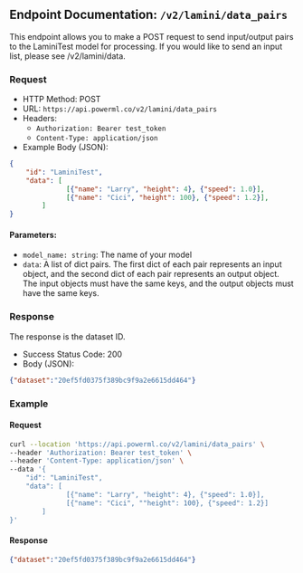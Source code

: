 ## Endpoint Documentation: `/v2/lamini/data_pairs`

This endpoint allows you to make a POST request to send input/output pairs to the LaminiTest model for processing.
If you would like to send an input list, please see /v2/lamini/data.

### Request

- HTTP Method: POST
- URL: `https://api.powerml.co/v2/lamini/data_pairs`
- Headers:
  - `Authorization: Bearer test_token`
  - `Content-Type: application/json`
- Example Body (JSON):
```json
{
    "id": "LaminiTest",
    "data": [
              [{"name": "Larry", "height": 4}, {"speed": 1.0}],
              [{"name": "Cici", "height": 100}, {"speed": 1.2}],
	    ]
}
```

#### Parameters:

-   `model_name: string`: The name of your model
-   `data`: A list of dict pairs.  The first dict of each pair represents an input object, and the second dict of each pair represents an output object.  The input objects must have the same keys, and the output objects must have the same keys.

### Response

The response is the dataset ID.

- Success Status Code: 200
- Body (JSON):
```json
{"dataset":"20ef5fd0375f389bc9f9a2e6615dd464"}
```

### Example

#### Request

```bash
curl --location 'https://api.powerml.co/v2/lamini/data_pairs' \
--header 'Authorization: Bearer test_token' \
--header 'Content-Type: application/json' \
--data '{
    "id": "LaminiTest",
    "data": [
              [{"name": "Larry", "height": 4}, {"speed": 1.0}],
              [{"name": "Cici", ""height": 100}, {"speed": 1.2}]
	    ]
}'
```

#### Response

```json
{"dataset":"20ef5fd0375f389bc9f9a2e6615dd464"}
```